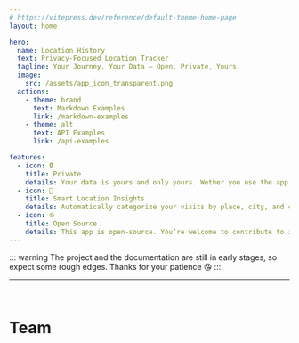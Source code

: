 ```yaml
---
# https://vitepress.dev/reference/default-theme-home-page
layout: home

hero:
  name: Location History
  text: Privacy-Focused Location Tracker
  tagline: Your Journey, Your Data – Open, Private, Yours.
  image: 
    src: /assets/app_icon_transparent.png
  actions:
    - theme: brand
      text: Markdown Examples
      link: /markdown-examples
    - theme: alt
      text: API Examples
      link: /api-examples

features:
  - icon: 🔒
    title: Private
    details: Your data is yours and only yours. Wether you use the app local-only or self-hosted, your information remains under your control.
  - icon: 📍
    title: Smart Location Insights
    details: Automatically categorize your visits by place, city, and country—creating a meaningful timeline of your travels.
  - icon: 🌐
    title: Open Source
    details: This app is open-source. You’re welcome to contribute to its development! :)
---
```


::: warning
The project and the documentation are still in early stages, so expect some rough edges. Thanks for your patience 😘
:::

---
<pre>

</pre>
# Team
<script setup>
import { VPTeamMembers } from 'vitepress/theme'

const members = [
  {
    avatar: 'https://avatars.githubusercontent.com/u/25333824?v=4',
    name: 'Anton Heuchert',
    title: 'Developer/Creator',
    sponsor: 'https://github.com/sponsors/ton-An',
    links: [
      { icon: 'github', link: 'https://github.com/ton-An' },
    ]
  },
]
</script>
<VPTeamMembers size="small" :members="members" />

